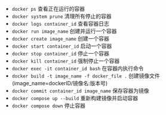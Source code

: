 - `docker ps` 查看正在运行的容器
- `docker system prune` 清理所有停止的容器
- `docker logs container_id` 查看容器日志
- `docker run image_name` 创建并运行一个容器
- `docker create image_name` 创建一个容器
- `docker start container_id` 启动一个容器
- `docker stop container_id` 停止一个容器
- `docker kill container_id` 强制停止一个容器
- `docker exec -it container_id bash` 在容器内执行命令
- `docker build -t image_name -f docker_file .` 创建镜像文件(image_name=dockerID/镜像名:版本号)
- `docker commit container_id image_name` 保存容器为镜像
- `docker compose up --build` 重新构建镜像并启动容器
- `docker compose down` 停止容器